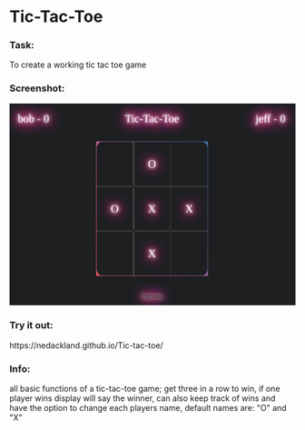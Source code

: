 <h1>Tic-Tac-Toe</h1>

<h3>Task:</h3>
<p>To create a working tic tac toe game</p>

<h3>Screenshot: </h3>

![example](/tic-tac-scrnshot.png)

<h3>Try it out:</h3>
https://nedackland.github.io/Tic-tac-toe/

<h3>Info:</h3>
<p>all basic functions of a tic-tac-toe game; get three in a row to win, if one player wins display will say the winner, can also keep track of wins and have the option to change each players name, default names are: "O" and "X"</p>